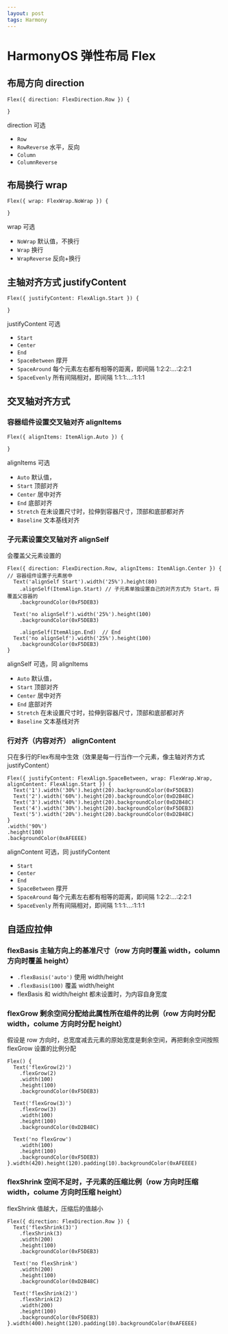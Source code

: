```yaml
---
layout: post
tags: Harmony
---
```


# HarmonyOS 弹性布局 Flex

## 布局方向 direction

```
Flex({ direction: FlexDirection.Row }) {

}
```

direction 可选

- `Row`
- `RowReverse` 水平，反向
- `Column`
- `ColumnReverse` 

## 布局换行 wrap

```
Flex({ wrap: FlexWrap.NoWrap }) {

}
```

wrap 可选

- `NoWrap` 默认值，不换行
- `Wrap` 换行
- `WrapReverse` 反向+换行

## 主轴对齐方式 justifyContent

```
Flex({ justifyContent: FlexAlign.Start }) {

}
```

justifyContent 可选

- `Start` 
- `Center`
- `End`
- `SpaceBetween` 撑开
- `SpaceAround` 每个元素左右都有相等的距离，即间隔 1:2:2:...:2:2:1
- `SpaceEvenly` 所有间隔相对，即间隔 1:1:1:...:1:1:1

## 交叉轴对齐方式

### 容器组件设置交叉轴对齐 alignItems

```
Flex({ alignItems: ItemAlign.Auto }) {

}
```

alignItems 可选

- `Auto` 默认值，
- `Start` 顶部对齐
- `Center` 居中对齐
- `End` 底部对齐
- `Stretch` 在未设置尺寸时，拉伸到容器尺寸，顶部和底部都对齐
- `Baseline` 文本基线对齐

### 子元素设置交叉轴对齐 alignSelf

会覆盖父元素设置的

```
Flex({ direction: FlexDirection.Row, alignItems: ItemAlign.Center }) { // 容器组件设置子元素居中
  Text('alignSelf Start').width('25%').height(80)
    .alignSelf(ItemAlign.Start) // 子元素单独设置自己的对齐方式为 Start，将覆盖父容器的
    .backgroundColor(0xF5DEB3)
	
  Text('no alignSelf').width('25%').height(100)
    .backgroundColor(0xF5DEB3)
	
    .alignSelf(ItemAlign.End)  // End
  Text('no alignSelf').width('25%').height(100)
    .backgroundColor(0xF5DEB3)
}
```

alignSelf 可选，同 alignItems

- `Auto` 默认值，
- `Start` 顶部对齐
- `Center` 居中对齐
- `End` 底部对齐
- `Stretch` 在未设置尺寸时，拉伸到容器尺寸，顶部和底部都对齐
- `Baseline` 文本基线对齐

### 行对齐（内容对齐） alignContent

只在多行的Flex布局中生效（效果是每一行当作一个元素，像主轴对齐方式 justifyContent）

```
Flex({ justifyContent: FlexAlign.SpaceBetween, wrap: FlexWrap.Wrap, alignContent: FlexAlign.Start }) {
  Text('1').width('30%').height(20).backgroundColor(0xF5DEB3)
  Text('2').width('60%').height(20).backgroundColor(0xD2B48C)
  Text('3').width('40%').height(20).backgroundColor(0xD2B48C)
  Text('4').width('30%').height(20).backgroundColor(0xF5DEB3)
  Text('5').width('20%').height(20).backgroundColor(0xD2B48C)
}
.width('90%')
.height(100)
.backgroundColor(0xAFEEEE)          
```

alignContent 可选，同 justifyContent

- `Start` 
- `Center`
- `End`
- `SpaceBetween` 撑开
- `SpaceAround` 每个元素左右都有相等的距离，即间隔 1:2:2:...:2:2:1
- `SpaceEvenly` 所有间隔相对，即间隔 1:1:1:...:1:1:1

## 自适应拉伸

### flexBasis 主轴方向上的基准尺寸（row 方向时覆盖 width，column 方向时覆盖 height）

- `.flexBasis('auto')` 使用 width/height
- `.flexBasis(100)` 覆盖 width/height
- flexBasis 和 width/height 都未设置时，为内容自身宽度

### flexGrow 剩余空间分配给此属性所在组件的比例（row 方向时分配 width，colume 方向时分配 height）

假设是 row 方向时，总宽度减去元素的原始宽度是剩余空间，再把剩余空间按照 flexGrow 设置的比例分配

```
Flex() {
  Text('flexGrow(2)')
    .flexGrow(2)
    .width(100)
    .height(100)
    .backgroundColor(0xF5DEB3)

  Text('flexGrow(3)')
    .flexGrow(3)
    .width(100)
    .height(100)
    .backgroundColor(0xD2B48C)

  Text('no flexGrow')
    .width(100)
    .height(100)
    .backgroundColor(0xF5DEB3)
}.width(420).height(120).padding(10).backgroundColor(0xAFEEEE)
```

### flexShrink 空间不足时，子元素的压缩比例（row 方向时压缩 width，colume 方向时压缩 height）

flexShrink 值越大，压缩后的值越小

```
Flex({ direction: FlexDirection.Row }) {
  Text('flexShrink(3)')
    .flexShrink(3)
    .width(200)
    .height(100)
    .backgroundColor(0xF5DEB3)
  
  Text('no flexShrink')
    .width(200)
    .height(100)
    .backgroundColor(0xD2B48C)

  Text('flexShrink(2)')
    .flexShrink(2)
    .width(200)
    .height(100)
    .backgroundColor(0xF5DEB3)  
}.width(400).height(120).padding(10).backgroundColor(0xAFEEEE) 
```
